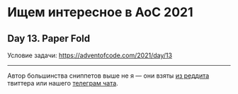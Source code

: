 # Ищем интересное в AoC 2021 

## Day 13. Paper Fold

Условие задачи: https://adventofcode.com/2021/day/13


---

Автор большинства сниппетов выше не я — они взяты [из реддита](https://www.reddit.com/r/adventofcode/) твиттера или нашего [телеграм чата](https://t.me/konturAoC2021_chat).

